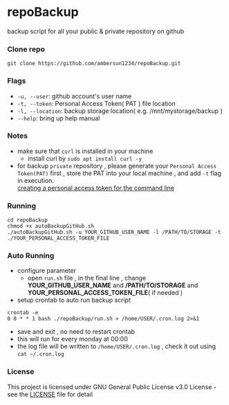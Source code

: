 # repoBackup
backup script for all your public & private repository on github
### Clone repo
```=1
git clone https://github.com/ambersun1234/repoBackup.git
```
### Flags
+ `-u, --user`: github account's user name
+ `-t, --token`: Personal Access Token( PAT ) file location
+ `-l, --location`: backup storage location( e.g. /mnt/mystorage/backup )
+ `--help`: bring up help manual
### Notes
+ make sure that `curl` is installed in your machine
    + install curl by `sudo apt install curl -y`
+ for backup `private` repository , please generate your `Personal Access Token(PAT)` first , store the PAT into your local machine , and add `-t` flag in execution. <br>[creating a personal access token for the command line](https://docs.github.com/en/authentication/keeping-your-account-and-data-secure/creating-a-personal-access-token)
### Running
```=1
cd repoBackup
chmod +x autoBackupGitHub.sh
./autoBackupGitHub.sh -u YOUR_GITHUB_USER_NAME -l /PATH/TO/STORAGE -t ./YOUR_PERSONAL_ACCESS_TOKEN_FILE
```
### Auto Running
+ configure parameter
    + open `run.sh` file , in the final line , change **YOUR_GITHUB_USER_NAME** and **/PATH/TO/STORAGE** and **YOUR_PERSONAL_ACCESS_TOKEN_FILE**( if needed )
+ setup crontab to auto run backup script
```=1
crontab -e
0 0 * * 1 bash ./repoBackup/run.sh > /home/USER/.cron.log 2>&1
```
+ save and exit , no need to restart crontab
+ this will run for every monday at 00:00
+ the log file will be written to `/home/USER/.cron.log` , check it out using `cat ~/.cron.log`
### License
This project is licensed under GNU General Public License v3.0 License - see the [LICENSE](https://github.com/ambersun1234/repoBackup/blob/master/LICENSE) file for detail
